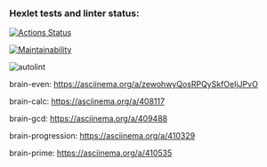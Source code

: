 ### Hexlet tests and linter status:

[![Actions Status](https://github.com/Valentino-vada/frontend-project-lvl1/workflows/hexlet-check/badge.svg)](https://github.com/Valentino-vada/frontend-project-lvl1/actions)

[![Maintainability](https://api.codeclimate.com/v1/badges/a99a88d28ad37a79dbf6/maintainability)](https://codeclimate.com/github/codeclimate/codeclimate/maintainability)

![autolint](https://github.com/Valentino-vada/frontend-project-lvl1/workflows/autolinting/badge.svg)

brain-even:
https://asciinema.org/a/zewohwyQosRPQySkfOeIjJPvO

brain-calc:
https://asciinema.org/a/408117

brain-gcd:
https://asciinema.org/a/409488

brain-progression:
https://asciinema.org/a/410329

brain-prime:
https://asciinema.org/a/410535
